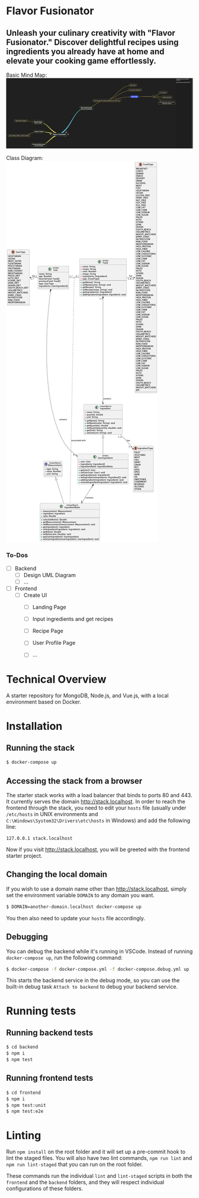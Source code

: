 # Flavor Fusionator

## Unleash your culinary creativity with "Flavor Fusionator." Discover delightful recipes using ingredients you already have at home and elevate your cooking game effortlessly.


Basic Mind Map:
![Mind Map](./architecture-planning/mind-map.png)

Class Diagram:
![Class Diagram](https://raw.githubusercontent.com/cihat/flavor-fusionator/master/architecture-planning/Class-Diagram.png?token=GHSAT0AAAAAACBNP3Y2QXKAAQR37RL7FSC4ZEDWEJA)



### To-Dos

- [ ] Backend
  - [ ] Design UML Diagram
  - [ ] ...
- [ ] Frontend
  - [ ] Create UI 
    - [ ] Landing Page
    - [ ] Input ingredients and get recipes
    - [ ] Recipe Page
    - [ ] User Profile Page
    - [ ] ...




# Technical Overview

A starter repository for MongoDB, Node.js, and Vue.js, with a local environment based on Docker.

# Installation

## Running the stack

```sh
$ docker-compose up
```

## Accessing the stack from a browser

The starter stack works with a load balancer that binds to ports 80 and 443. It currently serves the domain http://stack.localhost. In order to reach the frontend through the stack, you need to edit your `hosts` file (usually under `/etc/hosts` in UNIX environments and `C:\Windows\System32\Drivers\etc\hosts` in Windows) and add the following line:

```
127.0.0.1 stack.localhost
```

Now if you visit http://stack.localhost, you will be greeted with the frontend starter project.

## Changing the local domain

If you wish to use a domain name other than http://stack.localhost, simply set the environment variable `DOMAIN` to any domain you want.

```sh
$ DOMAIN=another-domain.localhost docker-compose up
```

You then also need to update your `hosts` file accordingly.

## Debugging

You can debug the backend while it's running in VSCode. Instead of running `docker-compose up`, run the following command:

```sh
$ docker-compose -f docker-compose.yml -f docker-compose.debug.yml up
```

This starts the backend service in the debug mode, so you can use the built-in debug task `Attach to backend` to debug your backend service.

# Running tests

## Running backend tests

```sh
$ cd backend
$ npm i
$ npm test
```

## Running frontend tests

```sh
$ cd frontend
$ npm i
$ npm test:unit
$ npm test:e2e
```

# Linting

Run `npm install` on the root folder and it will set up a pre-commit hook to lint the staged files. You will also have two lint commands, `npm run lint` and `npm run lint-staged` that you can run on the root folder.

These commands run the individual `lint` and `lint-staged` scripts in both the `frontend` and the `backend` folders, and they will respect individual configurations of these folders.
